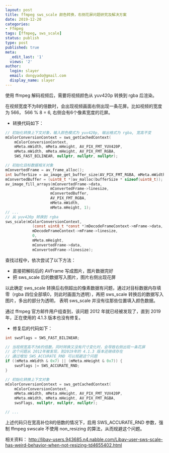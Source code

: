 ```yaml
---
layout: post
title: ffmpeg sws_scale 颜色转换，右侧花屏问题研究及解决方案
date: 2019-12-20
categories:
- Ffmpeg
tags: [ffmpeg, sws_scale]
status: publish
type: post
published: true
meta:
  _edit_last: '1'
  views: '2'
author:
  login: slayer
  email: dongyado@gmail.com
  display_name: slayer
---
```



使用 ffmpeg 解码视频后，需要将视频颜色从 yuv420p 转换到 rgba 后渲染。

在视频宽度不为8的倍数时，会出现视频画面右侧出现一条花屏。比如视频的宽度为 566， 566 % 8 = 6, 右侧会有6个像素宽度的花屏。


+ 转换代码如下：


```c
// 初始化转换上下文对象，输入颜色模式为 yuv420p, 输出格式为 rgba, 宽高不变
mColorConversionContext = sws_getCachedContext(	
    mColorConversionContext,
    mMeta.mWidth, mMeta.mHeight, AV_PIX_FMT_YUV420P,
    mMeta.mWidth, mMeta.mHeight, AV_PIX_FMT_RGBA,
    SWS_FAST_BILINEAR, nullptr, nullptr, nullptr);

// 初始化目标数据相关对象
mConvertedFrame = av_frame_alloc();
int bufferSize = av_image_get_buffer_size(AV_PIX_FMT_RGBA, mMeta.mWidth, mMeta.mHeight, 1);
mConvertedBuffer = (uint8_t *)av_malloc(bufferSize * sizeof(uint8_t));
av_image_fill_arrays(mConvertedFrame->data,
                    mConvertedFrame->linesize,
                    mConvertedBuffer,
                    AV_PIX_FMT_RGBA,
                    mMeta.mWidth,
                    mMeta.mHeight, 1);
// ...
// 从 yuv420p 转换到 rgba
sws_scale(mColorConversionContext,
            (const uint8_t *const *)mDecodeFrameContext->mFrame->data,
            mDecodeFrameContext->mFrame->linesize,
            0,
            mMeta.mHeight,
            mConvertedFrame->data,
            mConvertedFrame->linesize);


```

查找过程中，依次尝试了以下方法：
+ 直接把解码后的 AVFrame 写成图片，图片数据完好
+ 把 sws_scale 后的数据写入图片，图片右侧出现花屏

以此确定 sws_scale 转换后右侧超出的像素数据有问题，通过对目标数据内存填零（rgba 四位全部填0，则此时画面为透明），再把 sws_scale 转换后的数据写入图片，多出的部分为透明，
表明 sws_scale 并没有往那些位置填入颜色数据。

通过 ffmpeg 官方邮件用户组查到，该问题 2012 年就已经被发现了，直到 2019 年，正在使用的 4.1.3 版本也没有修复。 


+ 修复后的代码如下：

```c
int swsFlags = SWS_FAST_BILINEAR;

// 当视频宽高不为8的倍数，同时转换又没有尺寸变化时，会导致右侧出现一条花屏
// 这个问题从 2012年被发现，到2019年的 4.1.3 版本还继续存在
// 通过增加 SWS_ACCURATE_RND 可以规避这个问题
if ((mMeta.mWidth & 0x7) || (mMeta.mHeight & 0x7)) {
    swsFlags |= SWS_ACCURATE_RND;
}

// 初始化转换上下文对象
mColorConversionContext = sws_getCachedContext(	
    mColorConversionContext,
    mMeta.mWidth, mMeta.mHeight, AV_PIX_FMT_YUV420P,
    mMeta.mWidth, mMeta.mHeight, AV_PIX_FMT_RGBA,
    swsFlags, nullptr, nullptr, nullptr);

// ...

```

上述代码只在宽高补位8的倍数的情况下，启用 SWS_ACCURATE_RND 参数，强制 ffmpeg swscale 不使用 non_resizing 的算法，从而规避这个问题。

相关资料： http://libav-users.943685.n4.nabble.com/Libav-user-sws-scale-has-weird-behavior-when-not-resizing-td4655402.html







